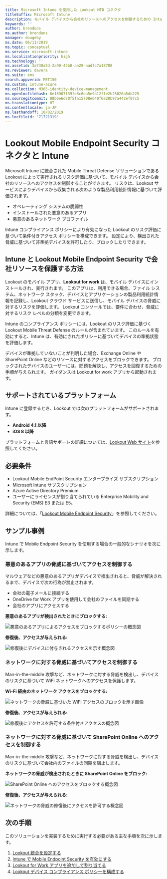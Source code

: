 ```yaml
---
title: Microsoft Intune を使用した Lookout MTD コネクタ
titleSuffix: Microsoft Intune
description: モバイル デバイスから会社のリソースへのアクセスを制御するための Intune と Lookout Mobile Threat Defense (MTD) の統合について説明します。
keywords: ''
author: brenduns
ms.author: brenduns
manager: dougeby
ms.date: 06/11/2019
ms.topic: conceptual
ms.service: microsoft-intune
ms.localizationpriority: high
ms.technology: ''
ms.assetid: 3a730a5d-2a90-42b0-aa28-aadfc7a18788
ms.reviewer: davera
ms.suite: ems
search.appverid: MET150
ms.custom: intune-azure
ms.collection: M365-identity-device-management
ms.openlocfilehash: 6e16907f39fe8c6ea5e9a12f1e2b25026a5db225
ms.sourcegitcommit: 88b6e6d70f5fa15708e640f6e20b97a442ef07c5
ms.translationtype: HT
ms.contentlocale: ja-JP
ms.lasthandoff: 10/02/2019
ms.locfileid: "71721319"
---
```

# <a name="lookout-mobile-endpoint-security-connector-with-intune"></a>Lookout Mobile Endpoint Security コネクタと Intune

Microsoft Intune に統合された Mobile Threat Defense ソリューションである Lookout によって実行されるリスク評価に基づいて、モバイル デバイスから会社のリソースへのアクセスを制御することができます。 リスクは、Lookout サービスによりデバイスから収集される次のような製品利用統計情報に基づいて評価されます。
- オペレーティング システムの脆弱性
- インストールされた悪意のあるアプリ
- 悪意のあるネットワーク プロファイル

Intune コンプライアンス ポリシーにより有効になった Lookout のリスク評価に基づいて条件付きアクセス ポリシーを構成できます。 設定により、検出された脅威に基づいて非準拠デバイスを許可したり、ブロックしたりできます。

## <a name="how-do-intune-and-lookout-mobile-endpoint-security-help-protect-company-resources"></a>Intune と Lookout Mobile Endpoint Security で会社リソースを保護する方法
Lookout のモバイル アプリ、**Lookout for work** は、モバイル デバイスにインストールされ、実行されます。 このアプリは、利用できる場合、ファイル システム、ネットワーク スタック、デバイスとアプリケーションの製品利用統計情報を記録し、Lookout クラウド サービスに送信し、モバイル デバイスの脅威に対するリスクを評価します。 Lookout コンソールでは、要件に合わせ、脅威に対するリスク レベルの分類を変更できます。  

Intune のコンプライアンス ポリシーには、Lookout のリスク評価に基づく Lookout Mobile Threat Defense のルールが含まれています。 このルールを有効にすると、Intune は、有効にされたポリシーに基づいてデバイスの準拠状態を評価します。

デバイスが準拠していないことが判明した場合、Exchange Online や SharePoint Online などのリソースに対するアクセスをブロックできます。 ブロックされたデバイスのユーザーには、問題を解決し、アクセスを回復するための手順が与えられます。 ガイダンスは Lookout for work アプリから起動されます。

## <a name="supported-platforms"></a>サポートされているプラットフォーム  
Intune に登録するとき、Lookout では次のプラットフォームがサポートされます。
* **Android 4.1 以降**  
* **iOS 8 以降**  

プラットフォームと言語サポートの詳細については、[Lookout Web サイト](https://personal.support.lookout.com/hc/articles/114094140253)を参照してください。  

## <a name="prerequisites"></a>必要条件
* Lookout Mobile EndPoint Security エンタープライズ サブスクリプション  
* Microsoft Intune サブスクリプション
* Azure Active Directory Premium
* ユーザーにライセンスが割り当てられている Enterprise Mobility and Security (EMS) E3 または E5。  

詳細については、「[Lookout Mobile Endpoint Security](https://www.lookout.com/products/mobile-endpoint-security)」を参照してください。

## <a name="sample-scenarios"></a>サンプル事例

Intune で Mobile Endpoint Security を使用する場合の一般的なシナリオを次に示します。

### <a name="control-access-based-on-threats-from-malicious-apps"></a>悪意のあるアプリの脅威に基づいてアクセスを制御する
マルウェアなどの悪意のあるアプリがデバイスで検出されると、脅威が解決されるまで、デバイスで次の行為が禁止されます。
* 会社の電子メールに接続する
* OneDrive for Work アプリを使用して会社のファイルを同期する
* 会社のアプリにアクセスする

**悪意のあるアプリが検出されたときにブロックする:**

![悪意のあるアプリによるアクセスをブロックするポリシーの概念図](./media/lookout-mobile-threat-defense-connector/malicious-apps-blocked.png)

**修復後、アクセスが与えられる:**

![修復後にデバイスに付与されるアクセスを示す概念図](./media/lookout-mobile-threat-defense-connector/malicious-apps-unblocked.png)

### <a name="control-access-based-on-threat-to-network"></a>ネットワークに対する脅威に基づいてアクセスを制御する
Man-in-the-middle 攻撃など、ネットワークに対する脅威を検出し、デバイスのリスクに基づいて WiFi ネットワークへのアクセスを保護します。

**Wi-Fi 経由のネットワーク アクセスをブロックする:**

![ネットワークの脅威に基づいた WiFi アクセスのブロックを示す画像](./media/lookout-mobile-threat-defense-connector/network-wifi-blocked.png)

**修復後、アクセスが与えられる:**

![修復後にアクセスを許可する条件付きアクセスの概念図](./media/lookout-mobile-threat-defense-connector/network-wifi-unblocked.png)
### <a name="control-access-to-sharepoint-online-based-on-threat-to-network"></a>ネットワークに対する脅威に基づいて SharePoint Online へのアクセスを制御する

Man-in-the-middle 攻撃など、ネットワークに対する脅威を検出し、デバイスのリスクに基づいて会社内のファイルの同期を阻止します。

**ネットワークの脅威が検出されたときに SharePoint Online をブロック:**

![SharePoint Online へのアクセスをブロックする概念図](./media/lookout-mobile-threat-defense-connector/network-spo-blocked.png)


**修復後、アクセスが与えられる:**

![ネットワークの脅威の修復後にアクセスを許可する概念図](./media/lookout-mobile-threat-defense-connector/network-spo-unblocked.png)

## <a name="next-steps"></a>次の手順
このソリューションを実装するために実行する必要がある主な手順を次に示します。
1. [Lookout 統合を設定する](lookout-mtd-connector-integration.md)
2. [Intune で Mobile Endpoint Security を有効にする](mtd-connector-enable.md)
3. [Lookout for Work アプリを追加して割り当てる](mtd-apps-ios-app-configuration-policy-add-assign.md)
4. [Lookout デバイス コンプライアンス ポリシーを構成する](mtd-device-compliance-policy-create.md)
